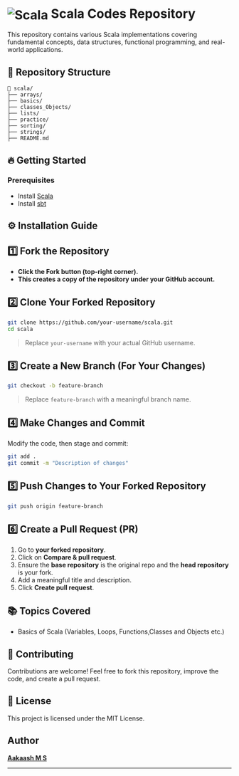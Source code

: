 #  <img align="center" src="https://skillicons.dev/icons?i=scala" title="Scala"/> Scala Codes Repository

This repository contains various Scala implementations covering fundamental concepts, data structures, functional programming, and real-world applications.

## 📌 Repository Structure

```
📂 scala/
├── arrays/   
├── basics/
├── classes_Objects/
├── lists/
├── practice/
├── sorting/
├── strings/             
├── README.md          
```

## 🔥 Getting Started

### Prerequisites
- Install [Scala](https://www.scala-lang.org/download/)
- Install [sbt](https://www.scala-sbt.org/)

## ⚙️ Installation Guide
## 1️⃣ Fork the Repository
- **Click the **Fork** button (top-right corner).**
- **This creates a copy of the repository under your GitHub account.**

## 2️⃣ Clone Your Forked Repository
```sh
git clone https://github.com/your-username/scala.git
cd scala
```
> Replace `your-username` with your actual GitHub username.

## 3️⃣ Create a New Branch (For Your Changes)
```sh
git checkout -b feature-branch
```
> Replace `feature-branch` with a meaningful branch name.

## 4️⃣ Make Changes and Commit
Modify the code, then stage and commit:
```sh
git add .
git commit -m "Description of changes"
```

## 5️⃣ Push Changes to Your Forked Repository
```sh
git push origin feature-branch
```

## 6️⃣ Create a Pull Request (PR)
1. Go to **your forked repository**.
2. Click on **Compare & pull request**.
3. Ensure the **base repository** is the original repo and the **head repository** is your fork.
4. Add a meaningful title and description.
5. Click **Create pull request**.



## 📚 Topics Covered
- Basics of Scala (Variables, Loops, Functions,Classes and Objects etc.)


## 🤝 Contributing
Contributions are welcome! Feel free to fork this repository, improve the code, and create a pull request.

## 📜 License
This project is licensed under the MIT License.



## Author
[**Aakaash M S**](https://github.com/msaakaash)



---
